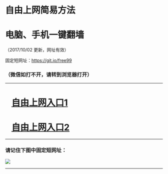 ﻿# 自由上网简易方法

# 电脑、手机一键翻墙

（2017/10/02 更新，网址有效）

固定短网址：https://git.io/free99

### （微信如打不开，请转到浏览器打开）


***





# &nbsp;&nbsp; <a href="http://ft15059295.fwtz-zhenx1001.xyz/fwqtz01.html?t=100200115944 " target="_blank">自由上网入口1</a>
# &nbsp;&nbsp; <a href="http://ft117330264.fw-tzzhen1002.xyz/fwqtz02.html?t=100200123597 " target="_blank">自由上网入口2</a>
***

### 请记住下图中固定短网址：

<img src="https://s3-us-west-2.amazonaws.com/fwq-1001/yjfq-20170905okok.png" /> 


***

